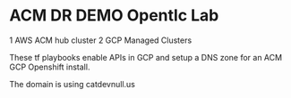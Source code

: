 # ACM DR DEMO Opentlc Lab

1 AWS ACM hub cluster
2 GCP Managed Clusters

These tf playbooks enable APIs in GCP and setup a DNS zone for an ACM GCP Openshift install. 

The domain is using catdevnull.us 



